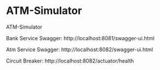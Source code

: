 # ATM-Simulator
ATM-Simulator

Bank Service Swagger: http://localhost:8081/swagger-ui.html

Atm Service Swagger: http://localhost:8082/swagger-ui.html

Circuit Breaker: http://localhost:8082/actuator/health
